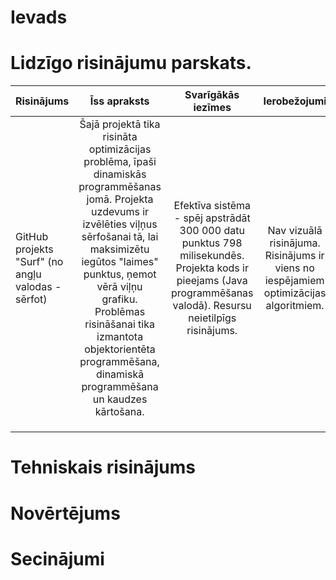 # Ievads 
# Lidzīgo risinājumu parskats.
| Risinājums        | Īss apraksts                                                                                                        | Svarīgākās iezīmes                                                                                                                                               | Ierobežojumi                                                                          | Saite uz projektu             |
| :---------------- | :----------------------------------------------------------------------------------------------------------------: | :--------------------------------------------------------------------------------------------------------------------------------------------------------------: | :------------------------------------------------------------------------------------: | :----------------------------: |
| GitHub projekts "Surf" (no angļu valodas - sērfot) | Šajā projektā tika risināta optimizācijas problēma, īpaši dinamiskās programmēšanas jomā. Projekta uzdevums ir izvēlēties viļņus sērfošanai tā, lai maksimizētu iegūtos "laimes" punktus, ņemot vērā viļņu grafiku. Problēmas risināšanai tika izmantota objektorientēta programmēšana, dinamiskā programmēšana un kaudzes kārtošana. | Efektīva sistēma - spēj apstrādāt 300 000 datu punktus 798 milisekundēs. Projekta kods ir pieejams (Java programmēšanas valodā). Resursu neietilpīgs risinājums. | Nav vizuālā risinājuma. Risinājums ir viens no iespējamiem optimizācijas algoritmiem. | [GitHub projekts "Surf"](https://github.com/nhays89/Surf) |
|                  |                                                                                                                    |                                                                                                                                                                |                                                                                      |                                |
|                  |                                                                                                                    |                                                                                                                                                                |                                                                                      |                                |
|                  |                                                                                                                    |                                                                                                                                                                |                                                                                      |                                |


# Tehniskais risinājums
# Novērtējums 
# Secinājumi
